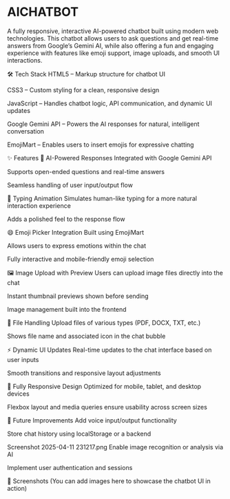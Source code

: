 # AICHATBOT

A fully responsive, interactive AI-powered chatbot built using modern web technologies. This chatbot allows users to ask questions and get real-time answers from Google’s Gemini AI, while also offering a fun and engaging experience with features like emoji support, image uploads, and smooth UI interactions.

🛠️ Tech Stack
HTML5 – Markup structure for chatbot UI

CSS3 – Custom styling for a clean, responsive design

JavaScript  – Handles chatbot logic, API communication, and dynamic UI updates

Google Gemini API – Powers the AI responses for natural, intelligent conversation

EmojiMart – Enables users to insert emojis for expressive chatting

✨ Features
🤖 AI-Powered Responses
Integrated with Google Gemini API

Supports open-ended questions and real-time answers

Seamless handling of user input/output flow

💬 Typing Animation
Simulates human-like typing for a more natural interaction experience

Adds a polished feel to the response flow

😄 Emoji Picker Integration
Built using EmojiMart

Allows users to express emotions within the chat

Fully interactive and mobile-friendly emoji selection

🖼️ Image Upload with Preview
Users can upload image files directly into the chat

Instant thumbnail previews shown before sending

Image management built into the frontend

📁 File Handling
Upload files of various types (PDF, DOCX, TXT, etc.)

Shows file name and associated icon in the chat bubble

⚡ Dynamic UI Updates
Real-time updates to the chat interface based on user inputs

Smooth transitions and responsive layout adjustments

📱 Fully Responsive Design
Optimized for mobile, tablet, and desktop devices

Flexbox layout and media queries ensure usability across screen sizes

🚀 Future Improvements
Add voice input/output functionality

Store chat history using localStorage or a backend

Screenshot 2025-04-11 231217.png
Enable image recognition or analysis via AI

Implement user authentication and sessions

📸 Screenshots
(You can add images here to showcase the chatbot UI in action)
